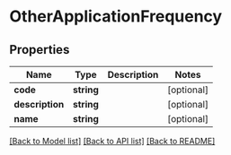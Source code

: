 # OtherApplicationFrequency

## Properties
Name | Type | Description | Notes
------------ | ------------- | ------------- | -------------
**code** | **string** |  | [optional] 
**description** | **string** |  | [optional] 
**name** | **string** |  | [optional] 

[[Back to Model list]](../README.md#documentation-for-models) [[Back to API list]](../README.md#documentation-for-api-endpoints) [[Back to README]](../README.md)


